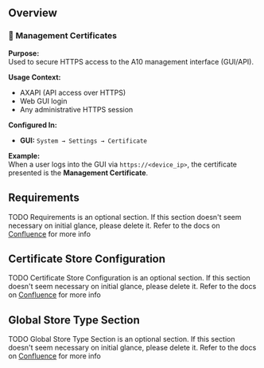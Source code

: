 ## Overview

### 🔐 Management Certificates

**Purpose:**  
Used to secure HTTPS access to the A10 management interface (GUI/API).

**Usage Context:**  
- AXAPI (API access over HTTPS)
- Web GUI login
- Any administrative HTTPS session

**Configured In:**  
- **GUI:** `System → Settings → Certificate`

**Example:**  
When a user logs into the GUI via `https://<device_ip>`, the certificate presented is the **Management Certificate**.

## Requirements

TODO Requirements is an optional section. If this section doesn't seem necessary on initial glance, please delete it. Refer to the docs on [Confluence](https://keyfactor.atlassian.net/wiki/x/SAAyHg) for more info

## Certificate Store Configuration

TODO Certificate Store Configuration is an optional section. If this section doesn't seem necessary on initial glance, please delete it. Refer to the docs on [Confluence](https://keyfactor.atlassian.net/wiki/x/SAAyHg) for more info

## Global Store Type Section

TODO Global Store Type Section is an optional section. If this section doesn't seem necessary on initial glance, please delete it. Refer to the docs on [Confluence](https://keyfactor.atlassian.net/wiki/x/SAAyHg) for more info


